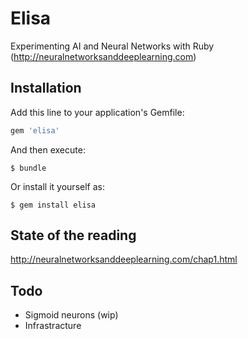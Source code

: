 # Elisa
Experimenting AI and Neural Networks with Ruby (http://neuralnetworksanddeeplearning.com)

## Installation

Add this line to your application's Gemfile:

```ruby
gem 'elisa'
```

And then execute:

    $ bundle

Or install it yourself as:

    $ gem install elisa

## State of the reading 

http://neuralnetworksanddeeplearning.com/chap1.html

## Todo

 - Sigmoid neurons (wip)
 - Infrastracture
